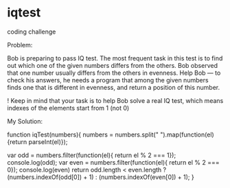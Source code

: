 # iqtest
coding challenge

Problem:

Bob is preparing to pass IQ test. The most frequent task in this test is to find out which one of the given numbers differs from the others. Bob observed that one number usually differs from the others in evenness. Help Bob — to check his answers, he needs a program that among the given numbers finds one that is different in evenness, and return a position of this number.

! Keep in mind that your task is to help Bob solve a real IQ test, which means indexes of the elements start from 1 (not 0)

My Solution:

function iqTest(numbers){
  numbers = numbers.split(" ").map(function(el){return parseInt(el)});

  var odd = numbers.filter(function(el){ return el % 2 === 1});
  console.log(odd);
  var even = numbers.filter(function(el){ return el % 2 === 0});
  console.log(even)
  return odd.length < even.length ? (numbers.indexOf(odd[0]) + 1) : (numbers.indexOf(even[0]) + 1);
}
